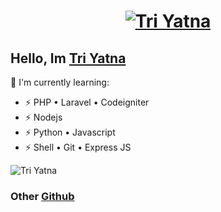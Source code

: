 

<!--
**triyatna/triyatna** is a ✨ _special_ ✨ repository because its `README.md` (this file) appears on your GitHub profile.

Here are some ideas to get you started:

- 🔭 I’m currently working on ...
- 🌱 I’m currently learning ...
- 👯 I’m looking to collaborate on ...
- 🤔 I’m looking for help with ...
- 💬 Ask me about ...
- 📫 How to reach me: ...
- 😄 Pronouns: ...
- ⚡ Fun fact: ...
-->

<h1 align="center">
 <a href="https://git.io/typing-svg">
    <img src="https://readme-typing-svg.herokuapp.com?color=%2340A597&size=30&width=800&lines=Hello+there+👋🏼,+i'm+Tri+Yatna;i'am+a+web+developer" alt="Tri Yatna">
  </a>
</h1>

## Hello, Im [Tri Yatna](https://triyatna.com) 

:page_with_curl: I'm currently learning:
- ⚡ PHP • Laravel • Codeigniter
- ⚡ Nodejs
- ⚡ Python • Javascript
- ⚡ Shell • Git • Express JS

<img src="https://github-readme-stats.vercel.app/api/top-langs?username=triyatna&show_icons=true&locale=en&layout=compact" alt="Tri Yatna">

### Other [Github](https://github.com/triyatnaa29) 



